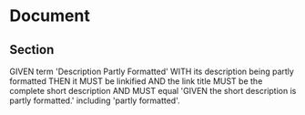 # Document

## Section

GIVEN term 'Description Partly Formatted' WITH its description being partly formatted
THEN it MUST be linkified
AND the link title MUST be the complete short description
AND MUST equal 'GIVEN the short description is partly formatted.' including 'partly formatted'.
